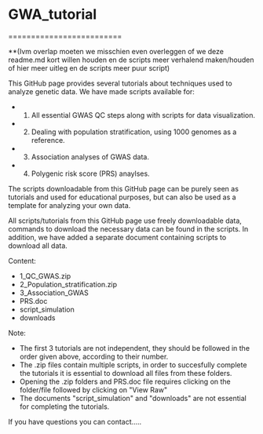# GWA_tutorial
=========================

**(Ivm overlap moeten we misschien even overleggen of we deze readme.md kort willen houden en de scripts meer verhalend maken/houden of hier meer uitleg en de scripts meer puur script)


This GitHub page provides several tutorials about techniques used to analyze genetic data. We have made scripts available for:
- 1) All essential GWAS QC steps along with scripts for data visualization. 
- 2) Dealing with population stratification, using 1000 genomes as a reference. 
- 3) Association analyses of GWAS data.
- 4) Polygenic risk score (PRS) anaylses. 

The scripts downloadable from this GitHub page can be purely seen as tutorials and used for educational purposes, but can also be used as a template for analyzing your own data.

All scripts/tutorials from this GitHub page use freely downloadable data, commands to download the necessary data can be found in the scripts. In addition, we have added a separate document containing scripts to download all data. 

Content:
- 1_QC_GWAS.zip
- 2_Population_stratification.zip
- 3_Association_GWAS
- PRS.doc
- script_simulation
- downloads

Note:
- The first 3 tutorials are not independent, they should be followed in the order given above, according to their number.
- The .zip files contain multiple scripts, in order to succesfully complete the tutorials it is essential to download all files from these folders.
- Opening the .zip folders and PRS.doc file requires clicking on the folder/file followed by clicking on "View Raw"
- The documents "script_simulation" and "downloads" are not essential for completing the tutorials. 

If you have questions you can contact.....



